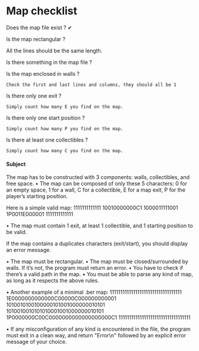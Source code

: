 # Map checklist

Does the map file exist ? ✔

Is the map rectangular ?

All the lines should be the same length.

Is there something in the map file ?

Is the map enclosed in walls ?

	Check the first and last lines and columns, they should all be 1

Is there only one exit ?

	Simply count how many E you find on the map.

Is there only one start position ?

	Simply count how many P you find on the map.

Is there at least one collectibles ?

	Simply count how many C you find on the map.


#### Subject
The map has to be constructed with 3 components: walls, collectibles, and free
space.
• The map can be composed of only these 5 characters:
0 for an empty space,
1 for a wall,
C for a collectible,
E for a map exit,
P for the player’s starting position.

Here is a simple valid map:
1111111111111
10010000000C1
1000011111001
1P0011E000001
1111111111111

• The map must contain 1 exit, at least 1 collectible, and 1 starting position to
be valid.

If the map contains a duplicates characters (exit/start), you should
display an error message.

• The map must be rectangular.
• The map must be closed/surrounded by walls. If it’s not, the program must return
an error.
• You have to check if there’s a valid path in the map.
• You must be able to parse any kind of map, as long as it respects the above rules.

• Another example of a minimal .ber map:
1111111111111111111111111111111111
1E0000000000000C00000C000000000001
1010010100100000101001000000010101
1010010010101010001001000000010101
1P0000000C00C0000000000000000000C1
1111111111111111111111111111111111

• If any misconfiguration of any kind is encountered in the file, the program must
exit in a clean way, and return "Error\n" followed by an explicit error message of
your choice.
